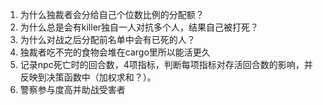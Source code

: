 1. 为什么独裁者会分给自己个位数比例的分配额？
2. 为什么总是会有killer独自一人对抗多个人，结果自己被打死？
3. 为什么对战之后分配前名单中会有已死的人？
4. 独裁者吃不完的食物会堆在cargo里所以能活更久
5. 记录npc死亡时的回合数，4项指标，判断每项指标对存活回合数的影响，并反映到决策函数中（加权求和？）。
6. 警察参与度高并助战受害者